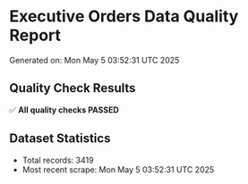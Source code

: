 # Executive Orders Data Quality Report
Generated on: Mon May  5 03:52:31 UTC 2025

## Quality Check Results
✅ **All quality checks PASSED**

## Dataset Statistics
- Total records: 3419
- Most recent scrape: Mon May  5 03:52:31 UTC 2025
